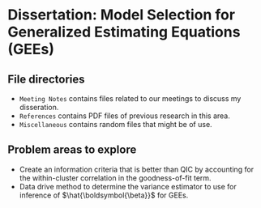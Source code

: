 # Dissertation: Model Selection for Generalized Estimating Equations (GEEs)

## File directories
- `Meeting Notes` contains files related to our meetings to discuss my disseration.
- `References` contains PDF files of previous research in this area.
- `Miscellaneous` contains random files that might be of use.

## Problem areas to explore
- Create an information criteria that is better than QIC by accounting for the within-cluster correlation in the goodness-of-fit term.
- Data drive method to determine the variance estimator to use for inference of $\hat{\boldsymbol{\beta}}$ for GEEs.

